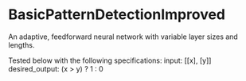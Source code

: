 # BasicPatternDetectionImproved
An adaptive, feedforward neural network with variable layer sizes and lengths.

Tested below with the following specifications:
input: [[x], [y]]
desired_output: (x > y) ? 1 : 0 
